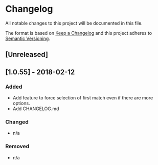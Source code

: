 # Changelog
All notable changes to this project will be documented in this file.

The format is based on [Keep a Changelog](http://keepachangelog.com/en/1.0.0/)
and this project adheres to [Semantic Versioning](http://semver.org/spec/v2.0.0.html).

## [Unreleased]

## [1.0.55] - 2018-02-12
### Added
- Add feature to force selection of first match even if there are more options.
- Add CHANGELOG.md

### Changed
- n/a

### Removed
- n/a
